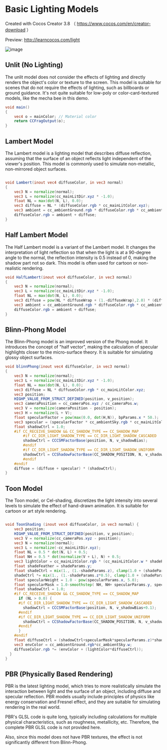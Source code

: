 # Basic Lighting Models
Created with Cocos Creator 3.8 （ https://www.cocos.com/en/creator-download ）

Preview: http://learncocos.com/light

![image](https://github.com/iwae/LightingModel/assets/26038745/4173da1d-33f0-41c4-8a72-e27021d1aa39)


## Unlit (No Lighting)
The unlit model does not consider the effects of lighting and directly renders the object's color or texture to the screen. This model is suitable for scenes that do not require the effects of lighting, such as billboards or ground guidance. It's not quite suitable for low-poly or color-card-textured models, like the mecha bee in this demo.

```glsl
void main()
{
    vec4 o = mainColor; // Material color
    return CCFragOutput(o);
}
```
## Lambert Model
The Lambert model is a lighting model that describes diffuse reflection, assuming that the surface of an object reflects light independent of the viewer's position. This model is commonly used to simulate non-metallic, non-mirrored object surfaces.

```glsl

void Lambert(inout vec4 diffuseColor, in vec3 normal)
{
    vec3 N = normalize(normal);
    vec3 L = normalize(cc_mainLitDir.xyz * -1.0);
    float NL = max(dot(N, L), 0.0);
    vec3 diffuse = NL * (diffuseColor.rgb * cc_mainLitColor.xyz);
    vec3 ambient = cc_ambientGround.rgb * diffuseColor.rgb * cc_ambientSky.w;
    diffuseColor.rgb = ambient + diffuse;
}
```
## Half Lambert Model
The Half Lambert model is a variant of the Lambert model. It changes the interpretation of light reflection so that when the light is at a 90-degree angle to the normal, the reflection intensity is 0.5 instead of 0, making the shadow part not so dark. This model is often used for cartoon or non-realistic rendering.

```glsl
void HalfLambert(inout vec4 diffuseColor, in vec3 normal)
{
    vec3 N = normalize(normal);
    vec3 L = normalize(cc_mainLitDir.xyz * -1.0);
    float NL = max(dot(N, L), 0.0);
    vec3 diffuse = pow(NL * diffuseWrap + (1.-diffuseWrap),2.0) * (diffuseColor.rgb * cc_mainLitColor.xyz);
    vec3 ambient = cc_ambientGround.rgb * diffuseColor.rgb * cc_ambientSky.w;
    diffuseColor.rgb = ambient + diffuse;
}
```

## Blinn-Phong Model
The Blinn-Phong model is an improved version of the Phong model. It introduces the concept of "half vector", making the calculation of specular highlights closer to the micro-surface theory. It is suitable for simulating glossy object surfaces.

```glsl
void blinnPhong(inout vec4 diffuseColor, in vec3 normal)
{
    vec3 N = normalize(normal);
    vec3 L = normalize(cc_mainLitDir.xyz * -1.0);
    float NL = max(dot(N, L), 0.0);
    vec3 diffuse = NL * diffuseColor.rgb * cc_mainLitColor.xyz;
    vec3 position;
    HIGHP_VALUE_FROM_STRUCT_DEFINED(position, v_position);
    vec3 cameraPosition = cc_cameraPos.xyz / cc_cameraPos.w;
    vec3 V = normalize(cameraPosition - position);
    vec3 H = normalize(L + V);
    float specularFactor = pow(max(0.0, dot(H,N)), bpParams.x * 50.);
    vec3 specular = (specularFactor * cc_ambientSky.rgb * cc_mainLitColor.xyz);
    float shadowCtrl = 1.0;
    #if CC_RECEIVE_SHADOW && CC_SHADOW_TYPE == CC_SHADOW_MAP
        #if CC_DIR_LIGHT_SHADOW_TYPE == CC_DIR_LIGHT_SHADOW_CASCADED
        shadowCtrl = CCCSMFactorBase(position, N, v_shadowBias);
        #endif
        #if CC_DIR_LIGHT_SHADOW_TYPE == CC_DIR_LIGHT_SHADOW_UNIFORM
        shadowCtrl = CCShadowFactorBase(CC_SHADOW_POSITION, N, v_shadowBias);
        #endif
    #endif
    diffuse = (diffuse + specular) * (shadowCtrl);
}
```
## Toon Model
The Toon model, or Cel-shading, discretizes the light intensity into several levels to simulate the effect of hand-drawn animation. It is suitable for cartoon or art style rendering.

```glsl

void ToonShading (inout vec4 diffuseColor, in vec3 normal) {
    vec3 position;
    HIGHP_VALUE_FROM_STRUCT_DEFINED(position, v_position);
    vec3 V = normalize(cc_cameraPos.xyz - position);
    vec3 N = normalize(normal);
    vec3 L = normalize(-cc_mainLitDir.xyz);
    float NL = 0.5 * dot(N, L) + 0.5;
    float NH = 0.5 * dot(normalize(V + L), N) + 0.5;
    vec3 lightColor = cc_mainLitColor.rgb * (cc_mainLitColor.w * shadeParams.x);
    float shadeFeather = shadeParams.y;
    float shadeCtrl = mix(1., (1.-shadeParams.z), clamp(1.0 + (shadeParams.x - shadeFeather - NL) / shadeFeather, 0.0, 1.0));
    shadeCtrl *= mix(1., (1.-shadeParams.z*0.5), clamp(1.0 + (shadeParams.w - shadeFeather - NL) / shadeFeather, 0.0, 1.0));
    float specularWeight = 1.0 - pow(specularParams.x, 5.0);
    float specularMask = 1.0-smoothstep( NH, NH+ specularParams.y, specularWeight + EPSILON_LOWP);
    float shadowCtrl = 1.0;
    #if CC_RECEIVE_SHADOW && CC_SHADOW_TYPE == CC_SHADOW_MAP
      if (NL > 0.0) {
      #if CC_DIR_LIGHT_SHADOW_TYPE == CC_DIR_LIGHT_SHADOW_CASCADED
        shadowCtrl = CCCSMFactorBase(position, N, v_shadowBias+0.1);
      #endif
      #if CC_DIR_LIGHT_SHADOW_TYPE == CC_DIR_LIGHT_SHADOW_UNIFORM
        shadowCtrl = CCShadowFactorBase(CC_SHADOW_POSITION, N, v_shadowBias+0.1);
      #endif
      }
    #endif
    float diffuseCtrl = (shadowCtrl+specularMask*specularParams.z)*shadeCtrl;
    vec3 envColor = cc_ambientGround.rgb*cc_ambientSky.w;
    diffuseColor.rgb *= (envColor + (lightColor*diffuseCtrl));
  }
}
```
## PBR (Physically Based Rendering)
PBR is the latest lighting model, which tries to more realistically simulate the interaction between light and the surface of an object, including diffuse and specular reflection. PBR models usually include principles of physics like energy conservation and Fresnel effect, and they are suitable for simulating rendering in the real world.

PBR's GLSL code is quite long, typically including calculations for multiple physical characteristics, such as roughness, metallicity, etc. Therefore, the complete PBR GLSL code is not provided here.

Also, since this model does not have PBR textures, the effect is not significantly different from Blinn-Phong.
